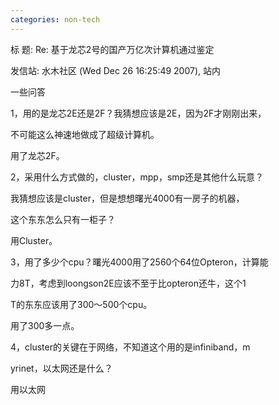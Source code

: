 ```yaml
---
categories: non-tech
---
```

标  题: Re: 基于龙芯2号的国产万亿次计算机通过鉴定

发信站: 水木社区 (Wed Dec 26 16:25:49 2007), 站内



一些问答



1，用的是龙芯2E还是2F？我猜想应该是2E，因为2F才刚刚出来，

   不可能这么神速地做成了超级计算机。 

   用了龙芯2F。 



2，采用什么方式做的，cluster，mpp，smp还是其他什么玩意？

   我猜想应该是cluster，但是想想曙光4000有一房子的机器，

   这个东东怎么只有一柜子？ 

   用Cluster。 



3，用了多少个cpu？曙光4000用了2560个64位Opteron，计算能

   力8T，考虑到loongson2E应该不至于比opteron还牛，这个1

   T的东东应该用了300～500个cpu。 

   用了300多一点。 



4，cluster的关键在于网络，不知道这个用的是infiniband，m

   yrinet，以太网还是什么？ 

   用以太网 
